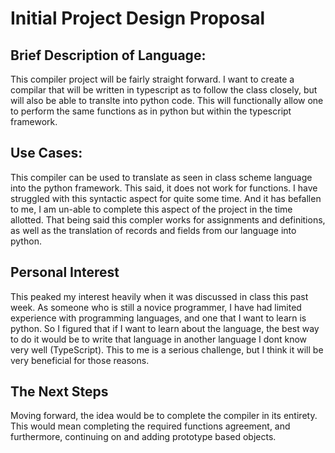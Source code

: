 # Initial Project Design Proposal

## Brief Description of Language: 
This compiler project will be fairly straight forward. I want to create a compilar that will be written in typescript as to follow the class closely, but will also be able to translte into python code. This will functionally allow one to perform the same functions as in python but within the typescript framework. 
## Use Cases:
This compiler can be used to translate as seen in class scheme language into the python framework. This said, it does not work for functions. I have struggled with this syntactic aspect for quite some time. And it has befallen to me, I am un-able to complete this aspect of the project in the time allotted. That being said this compler works for assignments and definitions, as well as the translation of records and fields from our language into python. 
## Personal Interest
This peaked my interest heavily when it was discussed in class this past week. As someone who is still a novice programmer, I have had limited experience with programming languages, and one that I want to learn is python. So I figured that if I want to learn about the language, the best way to do it would be to write that language in another language I dont know very well (TypeScript). This to me is a serious challenge, but I think it will be very beneficial for those reasons. 
## The Next Steps
Moving forward, the idea would be to complete the compiler in its entirety. This would mean completing the required functions agreement, and furthermore, continuing on and adding prototype based objects. 
